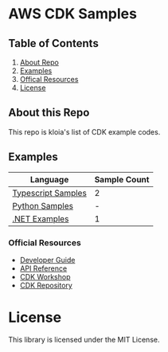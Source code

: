 # AWS CDK Samples


## Table of Contents
1. [About Repo](#About)
2. [Examples](#Examples)
3. [Offical Resources](#Resources)
4. [License](#License)

## About this Repo <a name="About"></a>
This repo is kloia's list of CDK example codes.

## Examples <a name="Examples"></a>

| Language | Sample Count |
|----------|-------------------------|
| [Typescript Samples](https://github.com/kloia/aws-cdk-samples/tree/master/typescript) | 2 |
| [Python Samples](https://github.com/kloia/aws-cdk-samples/tree/master/python) | - |
| [.NET Examples](https://github.com/kloia/aws-cdk-samples/tree/master/csharp) | 1 |


### Official Resources
- [Developer Guide](https://docs.aws.amazon.com/cdk/latest/guide/home.html)
- [API Reference](https://docs.aws.amazon.com/cdk/api/latest/docs/aws-construct-library.html)
- [CDK Workshop](https://cdkworkshop.com/)
- [CDK Repository](https://github.com/aws/aws-cdk)


# License <a name="License"></a>

This library is licensed under the MIT License.
